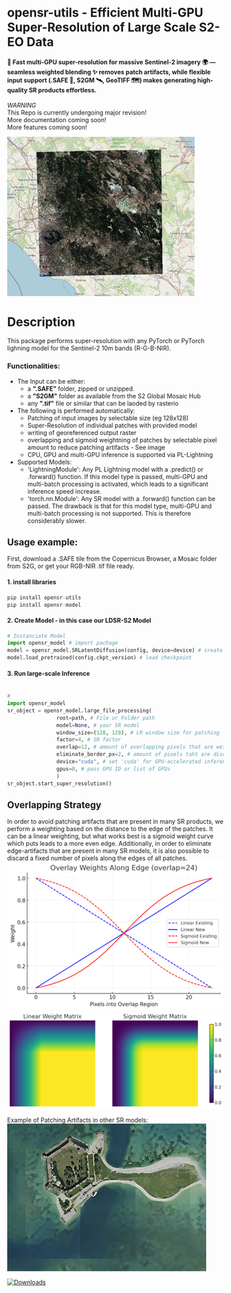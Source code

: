 # opensr-utils - Efficient Multi-GPU Super-Resolution of Large Scale S2-EO Data

#### 🚀 Fast multi-GPU super-resolution for massive Sentinel-2 imagery 🌍 — seamless weighted blending ✨ removes patch artifacts, while flexible input support (.SAFE 📂, S2GM 🛰️, GeoTIFF 🗺️) makes generating high-quality SR products effortless.

*WARNING*   
This Repo is currently undergoing major revision!  
More documentation coming soon!  
More features coming soon!
    
![img1](resources/utils_poster.png)

# Description  
This package performs super-resolution with any PyTorch or PyTorch lighning model for the Sentinel-2 10m bands (R-G-B-NIR).  

### Functionalities: 
- The Input can be either:  
	- a **".SAFE"** folder, zipped or unzipped.
	- a **"S2GM"** folder as available from the S2 Global Mosaic Hub
	- any **".tif"** file or similar that can be laoded by rasterio
- The following is performed automatically:  
	- Patching of input images by selectable size (eg 128x128)
	- Super-Resolution of individual patches with provided model
	- writing of georeferenced output raster
	- overlapping and sigmoid weightning of patches by selectable pixel amount to reduce patching artifacts - See image
	- CPU, GPU and multi-GPU inference is supported via PL-Lightning
- Supported Models:  
	- 'LightningModule': Any PL Lightning model with a .predict() or .forward() function. If this model type is passed, multi-GPU and multi-batch processing is activated, which leads to a significant inference speed increase.
	- 'torch.nn.Module': Any SR model with a .forward() function can be passed. The drawback is that for this model type, multi-GPU and multi-batch processing is not supported. This is therefore considerably slower.


## Usage example:
First, download a .SAFE tile from the Copernicus Browser, a Mosaic folder from S2G, or get your RGB-NIR .tif file ready.

#### 1. install libraries
```sql
pip install opensr-utils
pip install opensr-model
```
#### 2. Create Model - in this case our LDSR-S2 Model
```python
# Instanciate Model
import opensr_model # import pachage
model = opensr_model.SRLatentDiffusion(config, device=device) # create model
model.load_pretrained(config.ckpt_version) # load checkpoint
```
#### 3. Run large-scale Inference

```python

#
import opensr_model
sr_object = opensr_model.large_file_processing( 
				root=path, # File or Folder path
				model=None, # your SR model
				window_size=(128, 128), # LR window size for patching
				factor=4, # SR factor
				overlap=12, # amount of overlapping pixels that are weighted to avoid artifacts
				eliminate_border_px=2, # amount of pixels taht are discarded along the edges
				device="cuda", # set 'cuda' for GPU-accelerated inference
				gpus=0, # pass GPU ID or list of GPUs
				)
sr_object.start_super_resolution()
```

## Overlapping Strategy
In order to avoid patching artifacts that are present in many SR products, we perform a weighting based on the distance to the edge of the patches. It can be a linear weighting, but what works best is a sigmoid weight curve which puts leads to a more even edge. Additionally, in order to eliminate edge-artifacts that are present in many SR models, it is also possible to discard a fixed number of pixels along the edges of all patches.
![img3](resources/overlay_weights.png)
![img4](resources/overlay_matrix.png)

Example of Patching Artifacts in other SR models:  
![img5](resources/artifact_example.png)






[![Downloads](https://static.pepy.tech/badge/opensr-utils)](https://pepy.tech/project/opensr-utils)
